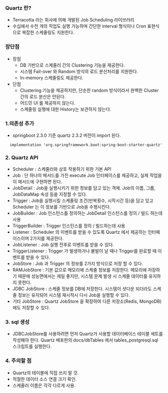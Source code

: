 ### Quartz 란? 
- Terracotta 라는 회사에 의해 개발된 Job Scheduling 라이브러리 
- 수십에서 수천 개의 작업도 실행 가능하며 간단한 interval 형식이나 Cron 표현식으로 복잡한 스케줄링도 지원한다. 

### 장단점 
- 장점 
    - DB 기반으로 스케줄러 간의 Clustering 기능을 제공한다. 
    - 시스템 Fail-over 와 Random 방식의 로드 분산처리를 지원한다. 
    - In-memory 스케줄링도 제공한다. 
- 단점 
    - Clustering 기능을 제공하지만, 단순한 random 방식이라서 완벽한 Cluster 간의 로드 분산은 안된다. 
    - 어드민 UI 를 제공하지 않는다. 
    - 스케줄링 실행에 대한 History는 보관하지 않는다. 

### 1.의존성 추가
- springboot 2.3.0 기준 quartz 2.3.2 버전이 import 된다.
~~~ source
  implementation 'org.springframework.boot:spring-boot-starter-quartz'
~~~

### 2. Quartz API
- Scheduler : 스케줄러와 상호 작용하기 위한 기본 API
- Job :  단 하나의 메서드를 가진 execute Job 인터페이스를 제공하고, 실제 작업을 이 메서드에 구현하면 된다.
- JobDetail : Job을 실행시키기 위한 정보를 담고 있는 객체. Job의 이름, 그룹, JobDataMap 속성 등을 지정할 수 있다. 
- Trigger : Job을 실행시킬 스케줄링 조건(반복횟수, 시작시간 등)을 담고 있고 Scheduler 는 이 정보를 기반으로 Job을 수행시킨다.
- JobBuilder : Job 인스턴스를 정의하는 JobDetail 인스턴스를 정의 / 빌드 하는데 사용
- TriggerBuilder : Trigger 인스턴스를 정의 / 빌드하는데 사용
- Listener : Scheduler 의 이벤트를 받을 수 있도록 Quartz 에서 제공하는 인터페이스이며 2가지를 제공한다.
- JobListener : Job 실행 전후로 이벤트를 받을 수 있다.
- TriggerListener : Trigger 가 발생하거나 불발이 날 때나 Trigger를 완료할 때 이벤트를 받을 수 있다.
- JobStore : Job 과 Trigger 의 정보를 2가지 방식으로 저장 할 수 있다.
- RAMJobStore : 기본 값으로 메모리에 스케줄 정보를 저장한다. 메모리에 저장하기 때문에 성능면에서는 제일 좋지만, 시스템 문제 발생 시 스케줄 데이터를 유지하지 못한다. 
- JDBC JobStore : 스케줄 정보를 DB에 저장한다. 시스템이 셧다운 되더라도 스케줄 정보는 유지되어 시스템 재시작시 다시 Job을 실행할 수 있다.
- 기타 JobStore : Quartz JobStore 을 확장하여 다른 저장소(Redis, MongoDB)에도 저장할 수 있다.

### 3. sql 생성 
- JDBCJobStore를 사용하려면 먼저 Quartz가 사용할 데이터베이스 테이블 세트를 작성해야 한다. Quartz 배포판의 docs/dbTables 에서 tables_postgresql.sql 스크립트를 실행한다. 

### 4. 주의할 점 
- Quartz의 테이블에 직접 쓰지 말 것. 
- 적절한 데이터 소스 연결 크기 확인.
- 스케줄러 이름은 각각 다르게 사용.


